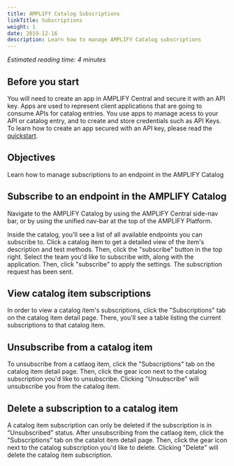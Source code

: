 ```yaml
---
title: AMPLIFY Catalog Subscriptions
linkTitle: Subscriptions
weight: 1
date: 2019-12-16
description: Learn how to manage AMPLIFY Catalog subscriptions
---
```


*Estimated reading time: 4 minutes*

## Before you start
You will need to create an app in AMPLIFY Central and secure it with an API key. Apps are used to represent client applications that are going to consume APIs for catalog entries. You use apps to manage acess to your API or catalog entry, and to create and store credentials such as API Keys. To learn how to create an app secured with an API key, please read the [quickstart](/docs/central/quickstart).

## Objectives
Learn how to manage subscriptions to an endpoint in the AMPLIFY Catalog

## Subscribe to an endpoint in the AMPLIFY Catalog
Navigate to the AMPLIFY Catalog by using the AMPLIFY Central side-nav bar, or by using the unified nav-bar at the top of the AMPLIFY Platform.

Inside the catalog, you'll see a list of all available endpoints you can subscribe to. Click a catalog item to get a detailed view of the item's description and test methods. Then, click the "subscribe" button in the top right. Select the team you'd like to subscribe with, along with the application. Then, click "subscribe" to apply the settings. The subscription request has been sent.

## View catalog item subscriptions
In order to view a catalog item's subscriptions, click the "Subscriptions" tab on the catalog item detail page. There, you'll see a table listing the current subscriptions to that catalog item.

## Unsubscribe from a catalog item
To unsubscribe from a catlaog item, click the "Subscriptions" tab on the catalog item detail page. Then, click the gear icon next to the catalog subscription you'd like to unsubscribe. Clicking "Unsubscribe" will unsubscribe you from the catalog item.


## Delete a subscription to a catalog item
A catalog item  subscription can only be deleted if the subscription is in "Unsubscribed" status. After unsubscribing from the catlaog item, click the "Subscriptions" tab on the catalot item detail page. Then, click the gear icon next to the catalog subscription you'd like to delete. Clicking "Delete" will delete the catalog item subscription.